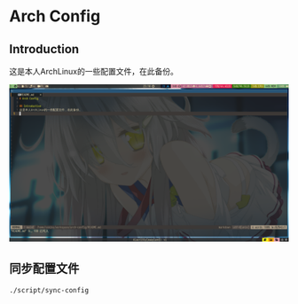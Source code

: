 # Arch Config

## Introduction
这是本人ArchLinux的一些配置文件，在此备份。   

![os_shot](pic/os_shot.png)

## 同步配置文件
```bash
./script/sync-config
```
